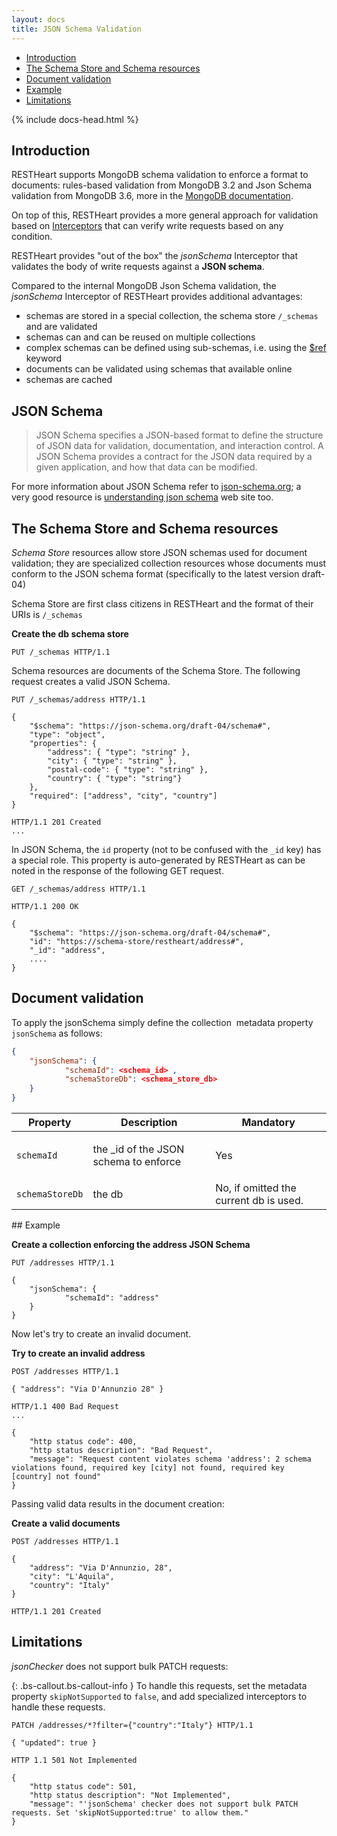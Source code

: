 ```yaml
---
layout: docs
title: JSON Schema Validation
---
```


<div markdown="1" class="d-none d-xl-block col-xl-2 order-last bd-toc">

-   [Introduction](#introduction)
-   [The Schema Store and Schema resources](#the-schema-store-and-schema-resources)
-   [Document validation](#document-validation)
-   [Example](#example)
-   [Limitations](#limitations)

</div>
<div markdown="1" class="col-12 col-md-9 col-xl-8 py-md-3 bd-content">

{% include docs-head.html %}

## Introduction

RESTHeart supports MongoDB schema validation to enforce a format to documents: rules-based validation from MongoDB 3.2 and Json Schema validation from MongoDB 3.6, more in the [MongoDB documentation](https://docs.mongodb.com/manual/core/schema-validation).

On top of this, RESTHeart provides a more general approach for
validation based on [Interceptors](/docs/plugins/core-plugins) that can verify write requests based on any condition.

RESTHeart provides "out of the box" the _jsonSchema_ Interceptor
that validates the body of write requests against a **JSON schema**.

Compared to the internal MongoDB Json Schema validation, the _jsonSchema_ Interceptor of RESTHeart provides additional advantages:

-   schemas are stored in a special collection, the schema store `/_schemas` and are validated
-   schemas can and can be reused on multiple collections
-   complex schemas can be defined using sub-schemas, i.e. using the [\$ref](https://json-schema.org/understanding-json-schema/structuring.html) keyword
-   documents can be validated using schemas that available online
-   schemas are cached

## JSON Schema

> JSON Schema specifies a JSON-based format to define the structure of
> JSON data for validation, documentation, and interaction control. A
> JSON Schema provides a contract for the JSON data required by a given
> application, and how that data can be modified.

For more information about JSON Schema refer
to [json-schema.org](https://json-schema.org/); a very good resource
is [understanding json
schema](https://spacetelescope.github.io/understanding-json-schema) web
site too.

## The Schema Store and Schema resources

_Schema Store_ resources allow store JSON schemas used for document
validation; they are specialized collection resources whose documents
must conform to the JSON schema format (specifically to the latest
version draft-04)

Schema Store are first class citizens in RESTHeart and the format of
their URIs is `/_schemas`

**Create the db schema store**

```http
PUT /_schemas HTTP/1.1
```

Schema resources are documents of the Schema Store. The following
request creates a valid JSON Schema.

```http
PUT /_schemas/address HTTP/1.1

{
    "$schema": "https://json-schema.org/draft-04/schema#",
    "type": "object",
    "properties": {
        "address": { "type": "string" },
        "city": { "type": "string" },
        "postal-code": { "type": "string" },
        "country": { "type": "string"}
    },
    "required": ["address", "city", "country"]
}
 
HTTP/1.1 201 Created
...
```

In JSON Schema, the `id` property (not to be confused with the `_id`
key) has a special role. This property is auto-generated by RESTHeart as
can be noted in the response of the following GET request.

```http
GET /_schemas/address HTTP/1.1

HTTP/1.1 200 OK

{
    "$schema": "https://json-schema.org/draft-04/schema#", 
    "id": "https://schema-store/restheart/address#",
    "_id": "address",
    ....
}
```

## Document validation

To apply the jsonSchema simply define the collection 
metadata property `jsonSchema` as follows:

```json
{
	"jsonSchema": {
			"schemaId": <schema_id> ,
			"schemaStoreDb": <schema_store_db>
	}
}
```

<div class="table-responsive">
<table class="ts">
<thead>
<tr class="header">
<th><div>
Property
</div></th>
<th><div>
Description
</div></th>
<th><div>
Mandatory
</div></th>
</tr>
</thead>
<tbody>
<tr class="odd">
<td><code>schemaId</code></td>
<td><p>the _id of the JSON schema to enforce</p></td>
<td>Yes</td>
</tr>
<tr class="even">
<td><code>schemaStoreDb</code></td>
<td>the db</td>
<td>No, if omitted the current db is used.</td>
</tr>
</tbody>
</table>
</div>
## Example

**Create a collection enforcing the address JSON Schema**

```http
PUT /addresses HTTP/1.1

{
	"jsonSchema": {
			"schemaId": "address"
	}
}
```

Now let's try to create an invalid document.

**Try to create an invalid address**

```http
POST /addresses HTTP/1.1

{ "address": "Via D'Annunzio 28" }
 
HTTP/1.1 400 Bad Request
...

{
    "http status code": 400,
    "http status description": "Bad Request",
    "message": "Request content violates schema 'address': 2 schema violations found, required key [city] not found, required key [country] not found"
}
```

Passing valid data results in the document creation:

**Create a valid documents**

```http
POST /addresses HTTP/1.1

{
	"address": "Via D'Annunzio, 28",
	"city": "L'Aquila",
	"country": "Italy"
}

HTTP/1.1 201 Created
```

## Limitations

_jsonChecker_ does not support bulk PATCH requests:

{: .bs-callout.bs-callout-info }
To handle this requests, set the metadata property `skipNotSupported` to `false`, and add specialized interceptors to handle these requests.

```http
PATCH /addresses/*?filter={"country":"Italy"} HTTP/1.1

{ "updated": true }

HTTP 1.1 501 Not Implemented

{
    "http status code": 501,
    "http status description": "Not Implemented",
    "message": "'jsonSchema' checker does not support bulk PATCH requests. Set 'skipNotSupported:true' to allow them."
}
```

</div>
